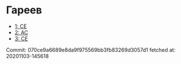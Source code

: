 # Гареев
- [1: CE](1.md)
- [2: AC](2.md)
- [3: CE](3.md)

Commit: 070ce9a6689e8da9f975569bb3fb83269d3057d1
 fetched at: 20201103-145618
